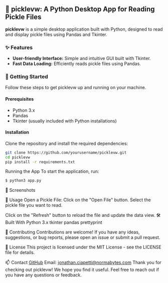 ## 🥒 picklevw: A Python Desktop App for Reading Pickle Files

**picklevw** is a simple desktop application built with Python, designed to read and display pickle files using Pandas and Tkinter.

### ✨ Features

- **User-friendly Interface:** Simple and intuitive GUI built with Tkinter.
- **Fast Data Loading:** Efficiently reads pickle files using Pandas.

### 🚀 Getting Started

Follow these steps to get picklevw up and running on your machine.

#### Prerequisites

- Python 3.x
- Pandas
- Tkinter (usually included with Python installations)

#### Installation

Clone the repository and install the required dependencies:

```bash
git clone https://github.com/yourusername/picklevw.git
cd picklevw
pip install -r requirements.txt
```
Running the App
To start the application, run:

```bash
$ python3 app.py
```

📸 Screenshots

📖 Usage
Open a Pickle File:
Click on the "Open File" button.
Select the pickle file you want to read.


Click on the "Refresh" button to reload the file and update the data view.
🛠️ Built With
Python 3.x
tkinter
pandas
prettyprint

🤝 Contributing
Contributions are welcome! If you have any ideas, suggestions, or bug reports, please open an issue or submit a pull request.


📜 License
This project is licensed under the MIT License - see the LICENSE file for details.

📫 Contact
[GitHub](https://github.com/jonathanciapetti)
Email: [jonathan.ciapetti@normabytes.com](mailto:jonathan.ciapetti@normabytes.com)
Thank you for checking out picklevw! We hope you find it useful. Feel free to reach out if you have any questions or feedback.
